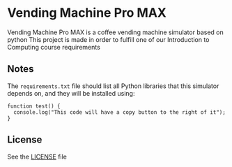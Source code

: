 # Vending Machine Pro MAX
Vending Machine Pro MAX is a coffee vending machine simulator based on python
This project is made in order to fulfill one of our Introduction to Computing course requirements

## Notes
The `requirements.txt` file should list all Python libraries that this simulator depends on, and they will be installed using:

```
function test() {
  console.log("This code will have a copy button to the right of it");
}
```

## License
See the [LICENSE](LICENSE) file
